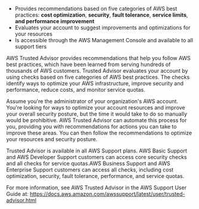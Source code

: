 - Provides recommendations based on five categories of AWS best practices: **cost optimization**, **security**, **fault tolerance**, **service limits**, **and performance improvement**
- Evaluates your account to suggest improvements and optimizations for your resources
- Is accessible through the AWS Management Console and available to all support tiers

AWS Trusted Advisor provides recommendations that help you follow AWS best practices, which have been learned from serving hundreds of thousands of AWS customers. Trusted Advisor evaluates your account by using checks based on five categories of AWS best practices. The checks identify ways to optimize your AWS infrastructure, improve security and performance, reduce costs, and monitor service quotas.

Assume you're the administrator of your organization's AWS account. You're looking for ways to optimize your account resources and improve your overall security posture, but the time it would take to do so manually would be prohibitive. AWS Trusted Advisor can automate this process for you, providing you with recommendations for actions you can take to improve these areas. You can then follow the recommendations to optimize your resources and security posture.

Trusted Advisor is available in all AWS Support plans. AWS Basic Support and AWS Developer Support customers can access core security checks and all checks for service quotas.AWS Business Support and AWS Enterprise Support customers can access all checks, including cost optimization, security, fault tolerance, performance, and service quotas.

For more information, see AWS Trusted Advisor in the AWS Support User Guide at:
https://docs.aws.amazon.com/awssupport/latest/user/trusted-advisor.html
